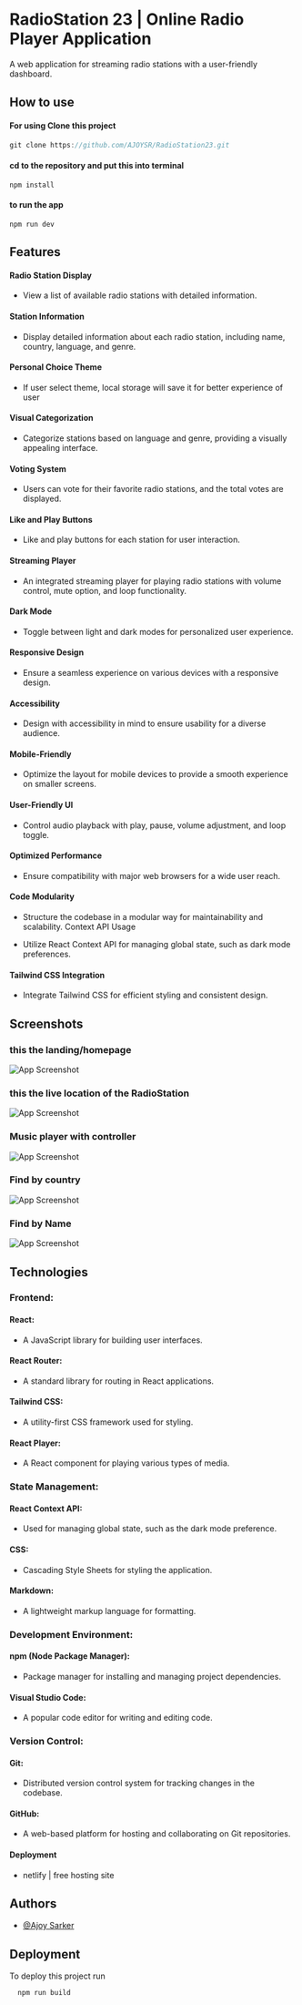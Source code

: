
# RadioStation 23 | Online Radio Player Application

A web application for streaming radio stations with a user-friendly dashboard. 

## How to use
#### For using Clone this project

```javascript
git clone https://github.com/AJOYSR/RadioStation23.git

```

#### cd to the repository and  put this into terminal
```npm
npm install

```
#### to run the app
```npm
npm run dev

```



## Features
#### Radio Station Display

* View a list of available radio stations with detailed information.
#### Station Information

* Display detailed information about each radio station, including name, country, language, and genre.

#### Personal Choice Theme
* If user select theme, local storage will save it for better experience of user
#### Visual Categorization

* Categorize stations based on language and genre, providing a visually appealing interface.
#### Voting System

* Users can vote for their favorite radio stations, and the total votes are displayed.
#### Like and Play Buttons

* Like and play buttons for each station for user interaction.
#### Streaming Player

* An integrated streaming player for playing radio stations with volume control, mute option, and loop functionality.
#### Dark Mode

* Toggle between light and dark modes for personalized user experience.
#### Responsive Design

* Ensure a seamless experience on various devices with a responsive design.
#### Accessibility

* Design with accessibility in mind to ensure usability for a diverse audience.

####  Mobile-Friendly

* Optimize the layout for mobile devices to provide a smooth experience on smaller screens.

#### User-Friendly UI
* Control audio playback with play, pause, volume adjustment, and loop toggle.



#### Optimized Performance

* Ensure compatibility with major web browsers for a wide user reach.

#### Code Modularity

* Structure the codebase in a modular way for maintainability and scalability.
Context API Usage

* Utilize React Context API for managing global state, such as dark mode preferences.
#### Tailwind CSS Integration

* Integrate Tailwind CSS for efficient styling and consistent design.

## Screenshots
### this the landing/homepage
![App Screenshot](https://iili.io/JlK2uLb.png) 

### this the live location of the RadioStation
![App Screenshot](https://iili.io/JlKlfDX.png
) 

### Music player with controller
![App Screenshot](https://iili.io/JlKlYxe.png
) 

### Find by country
![App Screenshot](https://iili.io/JlKlPXn.png
) 

### Find by Name
![App Screenshot](https://iili.io/JlK13ZX.png
) 




## Technologies 
### Frontend:

#### React: 
* A JavaScript library for building user interfaces.

#### React Router: 
* A standard library for routing in React applications.

#### Tailwind CSS: 
* A utility-first CSS framework used for styling.

#### React Player:
 * A React component for playing various types of media.

### State Management:

#### React Context API: 
* Used for managing global state, such as the dark mode preference.

#### CSS:
 * Cascading Style Sheets for styling the application.


####  Markdown: 
* A lightweight markup language for formatting.
### Development Environment:

#### npm (Node Package Manager): 
* Package manager for installing and managing project dependencies.
#### Visual Studio Code:
* A popular code editor for writing and editing code.

### Version Control:

#### Git:
* Distributed version control system for tracking changes in the codebase.
#### GitHub: 
* A web-based platform for hosting and collaborating on Git repositories.
#### Deployment
* netlify | free hosting site


## Authors

- [@Ajoy Sarker](https://www.github.com/AJOYSR)


## Deployment

To deploy this project run

```bash
  npm run build
```

